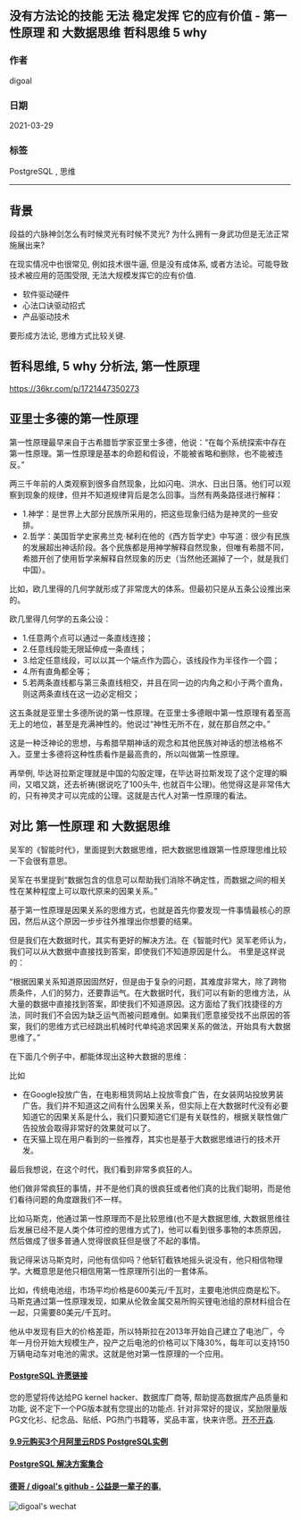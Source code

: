 ## 没有方法论的技能 无法 稳定发挥 它的应有价值 - 第一性原理 和 大数据思维 哲科思维 5 why  
    
### 作者    
digoal    
    
### 日期    
2021-03-29     
    
### 标签    
PostgreSQL , 思维       
    
----    
    
## 背景    
段益的六脉神剑怎么有时候灵光有时候不灵光? 为什么拥有一身武功但是无法正常施展出来?  
  
在现实情况中也很常见, 例如技术很牛逼, 但是没有成体系, 或者方法论。可能导致技术被应用的范围受限, 无法大规模发挥它的应有价值.   
  
- 软件驱动硬件  
- 心法口诀驱动招式  
- 产品驱动技术  
  
要形成方法论, 思维方式比较关键.    
  
## 哲科思维, 5 why 分析法, 第一性原理  
  
https://36kr.com/p/1721447350273  
  
## 亚里士多德的第一性原理   
  
第一性原理最早来自于古希腊哲学家亚里士多德，他说：“在每个系统探索中存在第一性原理。第一性原理是基本的命题和假设，不能被省略和删除，也不能被违反。”   
  
两三千年前的人类观察到很多自然现象，比如闪电、洪水、日出日落。他们可以观察到现象的规律，但并不知道规律背后是怎么回事。当然有两条路径进行解释：   
  
- 1.神学：是世界上大部分民族所采用的，把这些现象归结为是神灵的一些安排。   
- 2.哲学：美国哲学史家弗兰克·梯利在他的《西方哲学史》中写道：很少有民族的发展超出神话阶段。各个民族都是用神学解释自然现象，但唯有希腊不同，希腊开创了使用哲学来解释自然现象的历史（当然他还漏掉了一个，就是我们中国）。   
  
比如，欧几里得的几何学就形成了非常庞大的体系。但最初只是从五条公设推出来的。  
  
欧几里得几何学的五条公设：   
  
- 1.任意两个点可以通过一条直线连接；  
- 2.任意线段能无限延伸成一条直线；  
- 3.给定任意线段，可以以其一个端点作为圆心，该线段作为半径作一个圆；  
- 4.所有直角都全等；  
- 5.若两条直线都与第三条直线相交，并且在同一边的内角之和小于两个直角，则这两条直线在这一边必定相交；   
  
这五条就是亚里士多德所说的第一性原理。在亚里士多德眼中第一性原理有着至高无上的地位，甚至是充满神性的。他说过“神性无所不在，就在那自然之中。”  
  
这是一种泛神论的思想，与希腊早期神话的观念和其他民族对神话的想法格格不入。亚里士多德将这种性质看作是最高贵的，所以叫做第一性原理。  
  
再举例, 毕达哥拉斯定理就是中国的勾股定理，在毕达哥拉斯发现了这个定理的瞬间，又唱又跳，还去祈祷(据说吃了100头牛, 也就百牛公理)。他觉得这是非常伟大的，只有神灵才可以完成的公理。这就是古代人对第一性原理的看法。  
  
## 对比 第一性原理 和 大数据思维  
  
吴军的《智能时代》，里面提到大数据思维，把大数据思维跟第一性原理思维比较一下会很有意思。  
  
吴军在书里提到“数据包含的信息可以帮助我们消除不确定性，而数据之间的相关性在某种程度上可以取代原来的因果关系。”  
  
基于第一性原理是因果关系的思维方式，也就是首先你要发现一件事情最核心的原因，然后从这个原因一步步往外推理出你想要的结果。  
  
但是我们在大数据时代，其实有更好的解决方法。在《智能时代》吴军老师认为，我们可以从大数据中直接找到答案，即使我们不知道原因是什么。 书里是这样说的：  
  
“根据因果关系知道原因固然好，但是由于复杂的问题，其难度非常大，除了跨物质条件，人们的努力，还要靠运气。在大数据时代，我们可以有新的思维方法，从大量的数据中直接找到答案，即使我们不知道原因。这方面给了我们找捷径的方法，同时我们不会因为缺乏运气而被问题难倒。如果我们愿意接受找不出原因的答案，我们的思维方式已经跳出机械时代单纯追求因果关系的做法，开始具有大数据思维了。”  
  
在下面几个例子中，都能体现出这种大数据的思维：  
  
比如  
  
- 在Google投放广告，在电影租赁网站上投放零食广告，在女装网站投放男装广告。我们并不知道这之间有什么因果关系，但实际上在大数据时代没有必要知道它的因果关系是什么，我们只要知道它们是有关联性的，根据关联性做广告投放会取得非常好的效果就可以了。  
- 在天猫上现在用户看到的一些推荐，其实也是基于大数据思维进行的技术开发。  
  
最后我想说，在这个时代，我们看到非常多疯狂的人。  
  
他们做非常疯狂的事情，并不是他们真的很疯狂或者他们真的比我们聪明，而是他们看待问题的角度跟我们不一样。  
  
比如马斯克，他通过第一性原理而不是比较思维(也不是大数据思维, 大数据思维往后发展已经不是人类个体可控的思维方式了)，他可以看到很多事物的本质原因，然后做成了很多普通人觉得很疯狂但是很了不起的事情。  
  
我记得采访马斯克时，问他有信仰吗？他斩钉截铁地摇头说没有，他只相信物理学。大概意思是他只相信用第一性原理所引出的一套体系。  
  
比如，传统电池组，市场平均价格是600美元/千瓦时，主要电池供应商是松下。马斯克通过第一性原理发现，如果从伦敦金属交易所购买锂电池组的原材料组合在一起，只需要80美元/千瓦时。  
  
他从中发现有巨大的价格差距，所以特斯拉在2013年开始自己建立了电池厂，今年一月份开始大规模生产，投产之后电池的价格可以下降30%，每年可以支持150万辆电动车对电池的需求。这就是他对第一性原理的一个应用。  
    
  
#### [PostgreSQL 许愿链接](https://github.com/digoal/blog/issues/76 "269ac3d1c492e938c0191101c7238216")
您的愿望将传达给PG kernel hacker、数据库厂商等, 帮助提高数据库产品质量和功能, 说不定下一个PG版本就有您提出的功能点. 针对非常好的提议，奖励限量版PG文化衫、纪念品、贴纸、PG热门书籍等，奖品丰富，快来许愿。[开不开森](https://github.com/digoal/blog/issues/76 "269ac3d1c492e938c0191101c7238216").  
  
  
#### [9.9元购买3个月阿里云RDS PostgreSQL实例](https://www.aliyun.com/database/postgresqlactivity "57258f76c37864c6e6d23383d05714ea")
  
  
#### [PostgreSQL 解决方案集合](https://yq.aliyun.com/topic/118 "40cff096e9ed7122c512b35d8561d9c8")
  
  
#### [德哥 / digoal's github - 公益是一辈子的事.](https://github.com/digoal/blog/blob/master/README.md "22709685feb7cab07d30f30387f0a9ae")
  
  
![digoal's wechat](../pic/digoal_weixin.jpg "f7ad92eeba24523fd47a6e1a0e691b59")
  
